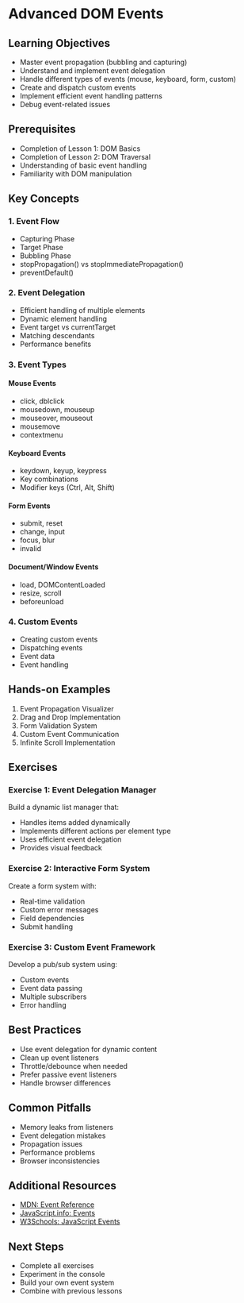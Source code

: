 # Advanced DOM Events

## Learning Objectives
- Master event propagation (bubbling and capturing)
- Understand and implement event delegation
- Handle different types of events (mouse, keyboard, form, custom)
- Create and dispatch custom events
- Implement efficient event handling patterns
- Debug event-related issues

## Prerequisites
- Completion of Lesson 1: DOM Basics
- Completion of Lesson 2: DOM Traversal
- Understanding of basic event handling
- Familiarity with DOM manipulation

## Key Concepts

### 1. Event Flow
- Capturing Phase
- Target Phase
- Bubbling Phase
- stopPropagation() vs stopImmediatePropagation()
- preventDefault()

### 2. Event Delegation
- Efficient handling of multiple elements
- Dynamic element handling
- Event target vs currentTarget
- Matching descendants
- Performance benefits

### 3. Event Types
#### Mouse Events
- click, dblclick
- mousedown, mouseup
- mouseover, mouseout
- mousemove
- contextmenu

#### Keyboard Events
- keydown, keyup, keypress
- Key combinations
- Modifier keys (Ctrl, Alt, Shift)

#### Form Events
- submit, reset
- change, input
- focus, blur
- invalid

#### Document/Window Events
- load, DOMContentLoaded
- resize, scroll
- beforeunload

### 4. Custom Events
- Creating custom events
- Dispatching events
- Event data
- Event handling

## Hands-on Examples
1. Event Propagation Visualizer
2. Drag and Drop Implementation
3. Form Validation System
4. Custom Event Communication
5. Infinite Scroll Implementation

## Exercises

### Exercise 1: Event Delegation Manager
Build a dynamic list manager that:
- Handles items added dynamically
- Implements different actions per element type
- Uses efficient event delegation
- Provides visual feedback

### Exercise 2: Interactive Form System
Create a form system with:
- Real-time validation
- Custom error messages
- Field dependencies
- Submit handling

### Exercise 3: Custom Event Framework
Develop a pub/sub system using:
- Custom events
- Event data passing
- Multiple subscribers
- Error handling

## Best Practices
- Use event delegation for dynamic content
- Clean up event listeners
- Throttle/debounce when needed
- Prefer passive event listeners
- Handle browser differences

## Common Pitfalls
- Memory leaks from listeners
- Event delegation mistakes
- Propagation issues
- Performance problems
- Browser inconsistencies

## Additional Resources
- [MDN: Event Reference](https://developer.mozilla.org/en-US/docs/Web/Events)
- [JavaScript.info: Events](https://javascript.info/events)
- [W3Schools: JavaScript Events](https://www.w3schools.com/js/js_events.asp)

## Next Steps
- Complete all exercises
- Experiment in the console
- Build your own event system
- Combine with previous lessons